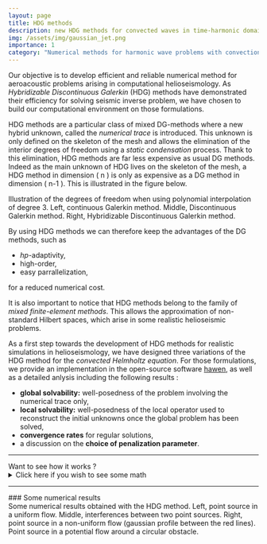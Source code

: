 ```yaml
---
layout: page
title: HDG methods
description: new HDG methods for convected waves in time-harmonic domain
img: /assets/img/gaussian_jet.png
importance: 1
category: "Numerical methods for harmonic wave problems with convection"
---
```



Our objective is to develop efficient and reliable numerical method for aeroacoustic problems arising in computational helioseismology.
As *Hybridizable Discontinuous Galerkin* (HDG) methods have demonstrated their efficiency for solving seismic inverse problem, we have chosen to build our computational environment on those formulations.

HDG methods are a particular class of mixed DG-methods where a new hybrid unknown, called the *numerical trace* is introduced.
This unknown is only defined on the skeleton of the mesh and allows the elimination of the interior degrees of freedom using a *static condensation* process.
Thank to this elimination, HDG methods are far less expensive as usual DG methods.
Indeed as the main unknown of HDG lives on the skeleton of the mesh, a HDG method in dimension \( n \) is only as expensive as a DG method in dimension \( n-1 \).
This is illustrated in the figure below.
<div class="row">
    <div class="col-sm mt-3 mt-md-0">
        <img class="img-fluid rounded z-depth-1" src="{{ '/assets/img/dof_cg.png' | relative_url }}" alt="" title="dof cg" />
    </div>
    <div class="col-sm mt-3 mt-md-0">
        <img class="img-fluid rounded z-depth-1" src="{{ '/assets/img/dof_dg.png' | relative_url }}" alt="" title="dof dg" />
    </div>
    <div class="col-sm mt-3 mt-md-0">
        <img class="img-fluid rounded z-depth-1" src="{{ '/assets/img/dof_hdg.png' | relative_url }}" alt="" title="dof hdg" />
    </div>
</div>
<div class="caption">
Illustration of the degrees of freedom when using polynomial interpolation of degree 3. Left, continuous Galerkin method. Middle, Discontinuous Galerkin method. Right, Hybridizable Discontinuous Galerkin method.
</div>

By using HDG methods we can therefore keep the advantages of the DG methods, such as 
  * *hp*-adaptivity,
  * high-order,
  * easy parrallelization, 

for a reduced numerical cost.

It is also important to notice that HDG methods belong to the family of *mixed finite-element methods*.
This allows the approximation of non-standard Hilbert spaces, which arise in some realistic helioseismic problems.

As a first step towards the development of HDG methods for realistic simulations in helioseismology, we have designed three variations of the HDG method for the *convected Helmholtz equation*.
For those formulations, we provide an implementation in the open-source software [hawen](https://ffaucher.gitlab.io/hawen-website/), as well as a detailed anlysis including the following results :
  * **global solvability:** well-posedness of the problem involving the numerical trace only,
  * **local solvability:** well-posedness of the local operator used to reconstruct the initial unknowns once the global problem has been solved,
  * **convergence rates** for regular solutions,
  * a discussion on the **choice of penalization parameter**.

<hr/>
Want to see how it works ?
<details>
<summary> Click here if you wish to see some math</summary>
Starting from the <em>convected Helmholtz equation</em>

$$
-\omega^2 p-2i\omega\vec{v_0}\cdot\nabla p -\vec{v_0}\cdot\nabla[\vec{v_0}\cdot\nabla p]-\mathrm{div}\left(c_0^2\nabla p\right)=s,
$$

we introduce the matrix \( M_0 = c_0^2\mathrm{Id}-\vec{v_0}\vec{v_0}^T \) and the <em>total flux </em> \( \vec\sigma=-M_0\nabla p -2i\omega p \vec{v_0} \) to reach the following <em>first-order in space formulation</em>

$$
\left\{\begin{array}{cc}
M_0^{-1}\vec\sigma + \nabla p + 2i\omega p M_0^{-1}\vec{v_0} &= 0, \\
-\omega^2 p +\mathrm{div}(\vec\sigma) &= s.
\end{array}\right.
$$

The key ingredient of HDG methods is the <em>trace unknown</em> \( \lambda_h\) which approximates \( p \) on the skeleton of the mesh \( \mathcal T_h \).
In the variational formulation, boundary integrals involving \( p \) will be discretized by boundary integrals involving \( \lambda_h \), <em>eg.</em>

$$
\int_{\partial K} p_h \vec r\cdot \vec n \mathrm ds \ \overset{\text{becomes}}{\longrightarrow}  \ \int_{\partial K} \lambda_h \vec r\cdot\vec n\mathrm ds.
$$

On an element \(K\) of the mesh, each unknown is  approximated by a polynomial function : \(p^K_h\in\mathcal P(K)\) and \(\vec\sigma^K_h\in\vec{\mathcal P}(K) \), this leads to the following <em>local prolem</em>

$$
\mathbb A^K\begin{bmatrix} p_h^K \\ \vec\sigma_h^K \end{bmatrix} + \mathbb C^K\left[\lambda_h\right]=\mathbb S^K.
$$

As the approximation spaces are discontinuous, we need to glue the elements together.
This is done by choosing the <em>numerical flux</em> between two elements for \( \vec\sigma \) as

$$
\widehat{\vec\sigma}^K_h\cdot\vec n = \vec\sigma_h^K\cdot\vec n + i\omega\tau\left(p_h^K-\lambda_h\right),
$$

where \( \tau \) is a penalization parameter that controls the stability of the method.
This choice ensures the normal continuity of \( \vec\sigma \) on the interface between two elements.
Using the approximation spaces for \( p_h^K \) and \( \vec\sigma_h^K \) in the transmission condition, we obtain

$$
\sum_{K\in\mathcal T_{h}} \left( \mathbb B^K\begin{bmatrix} p_h^K \\ \vec\sigma_h^K \end{bmatrix} + \mathbb L^K\left[\lambda_h\right] \right) = 0.
$$

Here \( \mathbb B^K \) and \( \mathbb L^K \) are surfacic terms.


We can now eliminate the interior nodes of the local problem to obtain an expression of the local unknowns in terms of \( \lambda_h \)

$$
\begin{bmatrix} p_h^K \\ \vec\sigma_h^K \end{bmatrix} = (\mathbb{A}^K)^{-1}\mathbb{S}^K-(\mathbb{A}^K)^{-1}\mathbb{C}^K\left[\lambda_h\right].
$$

Finally, by using this last formula in the transmission condition, we can obtain the <em> global problem </em>

$$
\sum_{K\in\mathcal{T}_h}\left(\mathbb L^K-\mathbb B^K(\mathbb A^K)^{-1}\mathbb C^K\right)\left[\lambda_h\right]=-\sum_{K\in\mathcal T_h}\mathbb B^K(\mathbb A^K)^{-1}\mathbb S^K,
$$

which is the main problem of the HDG method.

Solving an equation using a HDG method is therefore a two-step process :
<ol>
  <li> Solving the global problem for \( \lambda_h \), </li>
  <li> Reconstructring \( p_h^K \) and \( \vec\sigma_h^K \) on each element \( K\in\mathcal T_h \). </li>
</ol>

</details>
<hr/>
### Some numerical results
<div class="row">
    <div class="col-sm mt-3 mt-md-0">
        <img class="img-fluid rounded z-depth-1" src="{{ '/assets/img/p_abc_M6e-1.png' | relative_url }}" alt="" title="res 1" />
    </div>
    <div class="col-sm mt-3 mt-md-0">
        <img class="img-fluid rounded z-depth-1" src="{{ '/assets/img/p_abc_interf.png' | relative_url }}" alt="" title="res 2" />
    </div>
    <div class="col-sm mt-3 mt-md-0">
        <img class="img-fluid rounded z-depth-1" src="{{ '/assets/img/gaussian_jet_2.png' | relative_url }}" alt="" title="res 3" />
    </div>
</div>
<div class="caption">
Some numerical results obtained with the HDG method. Left, point source in a uniform flow. Middle, interferences between two point sources. Right, point source in a non-uniform flow (gaussian profile between the red lines).
</div>
<div class="row">
    <div class="col-sm mt-3 mt-md-0">
        <img class="img-fluid rounded z-depth-1" src="{{ '/assets/img/conv_helm.gif' | relative_url }}" alt="" title="res 3" />
    </div>
</div>
<div class="caption">
 Point source in a potential flow around a circular obstacle.
</div>
